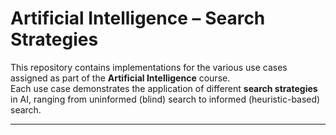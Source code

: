 # Artificial Intelligence – Search Strategies

This repository contains implementations for the various use cases assigned as part of the **Artificial Intelligence** course.  
Each use case demonstrates the application of different **search strategies** in AI, ranging from uninformed (blind) search to informed (heuristic-based) search.

---

